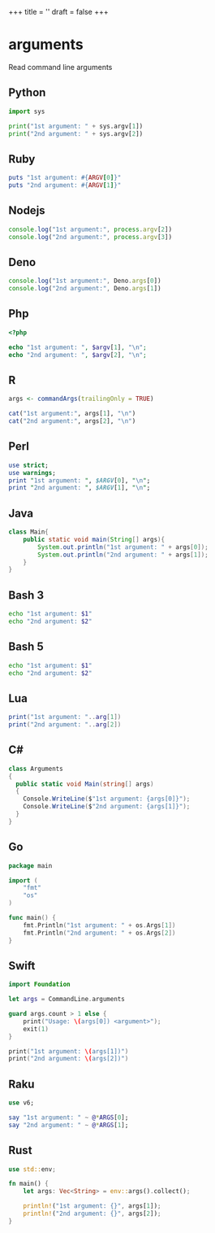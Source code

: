 +++
title = ''
draft = false
+++

# arguments

Read command line arguments

## Python

```python {filename="arguments.py"}
import sys

print("1st argument: " + sys.argv[1])
print("2nd argument: " + sys.argv[2])
```

## Ruby

```ruby {filename="arguments.rb"}
puts "1st argument: #{ARGV[0]}"
puts "2nd argument: #{ARGV[1]}"
```

## Nodejs

```javascript {filename="arguments.mjs"}
console.log("1st argument:", process.argv[2])
console.log("2nd argument:", process.argv[3])
```

## Deno

```javascript {filename="arguments.mjs"}
console.log("1st argument:", Deno.args[0])
console.log("2nd argument:", Deno.args[1])
```

## Php

```php {filename="arguments.php"}
<?php

echo "1st argument: ", $argv[1], "\n";
echo "2nd argument: ", $argv[2], "\n";
```

## R

```r {filename="arguments.R"}
args <- commandArgs(trailingOnly = TRUE)

cat("1st argument:", args[1], "\n")
cat("2nd argument:", args[2], "\n")
```

## Perl

```perl {filename="arguments.pl"}
use strict;
use warnings;
print "1st argument: ", $ARGV[0], "\n";
print "2nd argument: ", $ARGV[1], "\n";
```

## Java

```java {filename="Arguments.java"}
class Main{
    public static void main(String[] args){
        System.out.println("1st argument: " + args[0]);
        System.out.println("2nd argument: " + args[1]);
    }
}
```

## Bash 3

```bash {filename="arguments.sh"}
echo "1st argument: $1"
echo "2nd argument: $2"
```

## Bash 5

```bash {filename="arguments.sh"}
echo "1st argument: $1"
echo "2nd argument: $2"
```

## Lua

```lua {filename="arguments.lua"}
print("1st argument: "..arg[1])
print("2nd argument: "..arg[2])
```

## C#

```csharp {filename="Arguments.cs"}
class Arguments
{
  public static void Main(string[] args)
  {
    Console.WriteLine($"1st argument: {args[0]}");
    Console.WriteLine($"2nd argument: {args[1]}");
  }
}
```

## Go

```go {filename="arguments.go"}
package main

import (
	"fmt"
	"os"
)

func main() {
	fmt.Println("1st argument: " + os.Args[1])
	fmt.Println("2nd argument: " + os.Args[2])
}
```

## Swift

```swift {filename="arguments.swift"}
import Foundation

let args = CommandLine.arguments

guard args.count > 1 else {
    print("Usage: \(args[0]) <argument>");
    exit(1)
}

print("1st argument: \(args[1])")
print("2nd argument: \(args[2])")
```

## Raku

```raku {filename="arguments.raku"}
use v6;

say "1st argument: " ~ @*ARGS[0];
say "2nd argument: " ~ @*ARGS[1];
```

## Rust

```rust {filename="arguments.rs"}
use std::env;

fn main() {
    let args: Vec<String> = env::args().collect();

    println!("1st argument: {}", args[1]);
    println!("2nd argument: {}", args[2]);
}
```

